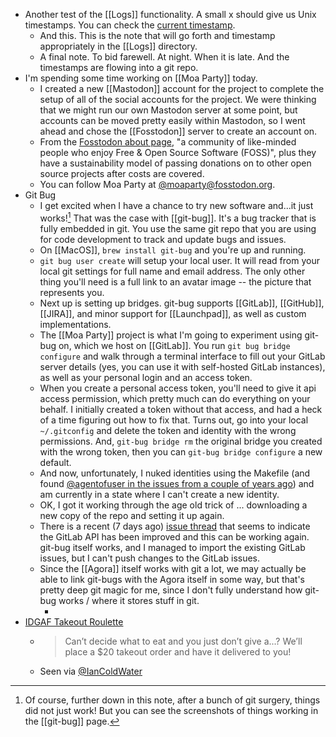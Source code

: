 - Another test of the [[Logs]] functionality. A small x should give us Unix timestamps. You can check the [current timestamp](https://currentmillis.com/).
	- And this. This is the note that will go forth and timestamp appropriately in the [[Logs]] directory.
	- A final note. To bid farewell. At night. When it is late. And the timestamps are flowing into a git repo.
- I'm spending some time working on [[Moa Party]] today.
	- I created a new [[Mastodon]] account for the project to complete the setup of all of the social accounts for the project. We were thinking that we might run our own Mastodon server at some point, but accounts can be moved pretty easily within Mastodon, so I went ahead and chose the [[Fosstodon]] server to create an account on.
	- From the [Fosstodon about page](https://hub.fosstodon.org/about/), "a community of like-minded people who enjoy Free & Open Source Software (FOSS)", plus they have a sustainability model of passing donations on to other open source projects after costs are covered.
	- You can follow Moa Party at [@moaparty@fosstodon.org](https://fosstodon.org/@moaparty).
- Git Bug
	- I get excited when I have a chance to try new software and...it just works![^1] That was the case with [[git-bug]]. It's a bug tracker that is fully embedded in git. You use the same git repo that you are using for code development to track and update bugs and issues.
	- On [[MacOS]], `brew install git-bug` and you're up and running.
	- `git bug user create` will setup your local user. It will read from your local git settings for full name and email address. The only other thing you'll need is a full link to an avatar image -- the picture that represents you.
	- Next up is setting up bridges. git-bug supports [[GitLab]], [[GitHub]], [[JIRA]], and minor support for [[Launchpad]], as well as custom implementations.
	- The [[Moa Party]] project is what I'm going to experiment using git-bug on, which we host on [[GitLab]]. You run `git bug bridge configure` and walk through a terminal interface to fill out your GitLab server details (yes, you can use it with self-hosted GitLab instances), as well as your personal login and an access token.
	- When you create a personal access token, you'll need to give it api access permission, which pretty much can do everything on your behalf. I initially created a token without that access, and had a heck of a time figuring out how to fix that. Turns out, go into your local `~/.gitconfig` and delete the token and identity with the wrong permissions. And, `git-bug bridge rm` the original bridge you created with the wrong token, then you can `git-bug bridge configure` a new default.
	- And now, unfortunately, I nuked identities using the Makefile (and found [@agentofuser in the issues from a couple of years ago](https://github.com/MichaelMure/git-bug/issues/230)) and am currently in a state where I can't create a new identity.
	- OK, I got it working through the age old trick of ... downloading a new copy of the repo and setting it up again.
	- There is a recent (7 days ago) [issue thread](https://github.com/MichaelMure/git-bug/issues/366) that seems to indicate the GitLab API has been improved and this can be working again. git-bug itself works, and I managed to import the existing GitLab issues, but I can't push changes to the GitLab issues.
	- Since the [[Agora]] itself works with git a lot, we may actually be able to link git-bugs with the Agora itself in some way, but that's pretty deep git magic for me, since I don't fully understand how git-bug works / where it stores stuff in git.
		- [^1]: Of course, further down in this note, after a bunch of git surgery, things did not just work! But you can see the screenshots of things working in the [[git-bug]] page.
- [IDGAF Takeout Roulette](https://idgaf.lol/)
	- > Can’t decide what to eat and you just don’t give a...?
	  > We’ll place a $20 takeout order and have it delivered to you!
	- Seen via [@IanColdWater](https://twitter.com/IanColdwater/status/1363733651477856257)